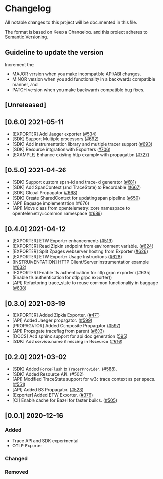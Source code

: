 # Changelog

All notable changes to this project will be documented in this file.

The format is based on [Keep a Changelog](https://keepachangelog.com/en/1.0.0/),
and this project adheres to [Semantic Versioning](https://semver.org/spec/v2.0.0.html).

## Guideline to update the version

Increment the:

* MAJOR version when you make incompatible API/ABI changes,
* MINOR version when you add functionality in a backwards compatible manner, and
* PATCH version when you make backwards compatible bug fixes.

## [Unreleased]

## [0.6.0] 2021-05-11

* [EXPORTER] Add Jaeger exporter ([#534](https://github.com/open-telemetry/opentelemetry-cpp/pull/534))
* [SDK] Support Multiple processors.([#692](https://github.com/open-telemetry/opentelemetry-cpp/pull/692))
* [SDK] Add instrumentation library and multiple tracer support ([#693](https://github.com/open-telemetry/opentelemetry-cpp/pull/693))
* [SDK] Resource intgration with Exporters ([#706](https://github.com/open-telemetry/opentelemetry-cpp/pull/706))
* [EXAMPLE] Enhance existing http example with propagation ([#727](https://github.com/open-telemetry/opentelemetry-cpp/pull/727))

## [0.5.0] 2021-04-26

* [SDK] Support custom span-id and trace-id generator ([#681](https://github.com/open-telemetry/opentelemetry-cpp/pull/681))
* [SDK] Add SpanContext (and TraceState) to Recordable ([#667](https://github.com/open-telemetry/opentelemetry-cpp/pull/667))
* [SDK] Global Propagator ([#668](https://github.com/open-telemetry/opentelemetry-cpp/pull/668))
* [SDK] Create SharedContext for updating span pipeline ([#650](https://github.com/open-telemetry/opentelemetry-cpp/pull/650))
* [API] Baggage implementation ([#676](https://github.com/open-telemetry/opentelemetry-cpp/pull/676))
* [API] Move class from opentelemetry::core namespace to opentelemetry::common namespace ([#686](https://github.com/open-telemetry/opentelemetry-cpp/pull/686))

## [0.4.0] 2021-04-12

* [EXPORTER] ETW Exporter enhancements ([#519](https://github.com/open-telemetry/opentelemetry-cpp/pull/519))
* [EXPORTER] Read Zipkin endpoint from environment variable. ([#624](https://github.com/open-telemetry/opentelemetry-cpp/pull/624))
* [EXPORTER] Split Zpages webserver hosting from Exporter ([#626](https://github.com/open-telemetry/opentelemetry-cpp/pull/626))
* [EXPORTER] ETW Exporter Usage Instructions ([#628](https://github.com/open-telemetry/opentelemetry-cpp/pull/628))
* [INSTRUMENTATION] HTTP Client/Server Instrumentation example ([#632](https://github.com/open-telemetry/opentelemetry-cpp/pull/632))
* [EXPORTER] Enable tls authentication for otlp grpc exporter ([#635](Enable tls authentication for otlp grpc exporter))
* [API] Refactoring trace_state to reuse common functionality in baggage ([#638](https://github.com/open-telemetry/opentelemetry-cpp/pull/638/files))

## [0.3.0] 2021-03-19

* [EXPORTER] Added Zipkin Exporter. ([#471](https://github.com/open-telemetry/opentelemetry-cpp/pull/471))
* [API] Added Jaeger propagator. ([#599](https://github.com/open-telemetry/opentelemetry-cpp/pull/599))
* [PROPAGATOR] Added Composite Propagator ([#597](https://github.com/open-telemetry/opentelemetry-cpp/pull/597))
* [API] Propagate traceflag from parent ([#603](https://github.com/open-telemetry/opentelemetry-cpp/pull/603))
* [DOCS] Add sphinx support for api doc generation ([595](https://github.com/open-telemetry/opentelemetry-cpp/pull/595))
* [SDK] Add service.name if missing in Resource ([#616](https://github.com/open-telemetry/opentelemetry-cpp/pull/616))

## [0.2.0] 2021-03-02

* [SDK] Added `ForceFlush` to `TracerProvider`. ([#588](https://github.com/open-telemetry/opentelemetry-cpp/pull/588)).
* [SDK] Added Resource API.  ([#502](https://github.com/open-telemetry/opentelemetry-cpp/pull/502))
* [API] Modified TraceState support for w3c trace context as per specs.
([#551](https://github.com/open-telemetry/opentelemetry-cpp/pull/551))
* [API] Added B3 Propagator. ([#523](https://github.com/open-telemetry/opentelemetry-cpp/pull/523))
* [Exporter] Added ETW Exporter. ([#376](https://github.com/open-telemetry/opentelemetry-cpp/pull/376))
* [CI] Enable cache for Bazel for faster builds. ([#505](https://github.com/open-telemetry/opentelemetry-cpp/pull/505))

## [0.0.1] 2020-12-16

### Added

* Trace API and SDK experimental
* OTLP Exporter

### Changed

### Removed
